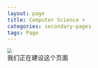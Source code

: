 ```yaml
---
layout: page
title: Computer Science +
categories: secondary-pages
tags: Page
---
```

<img src="{{ site.baseurl }}/assets/notImplement.svg" style="zoom: 70%; margin: 0px auto 0px auto; display:block">
<div class="error">
我们正在建设这个页面
</div>